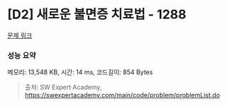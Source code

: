 # [D2] 새로운 불면증 치료법 - 1288 

[문제 링크](https://swexpertacademy.com/main/code/problem/problemDetail.do?contestProbId=AV18_yw6I9MCFAZN) 

### 성능 요약

메모리: 13,548 KB, 시간: 14 ms, 코드길이: 854 Bytes



> 출처: SW Expert Academy, https://swexpertacademy.com/main/code/problem/problemList.do
